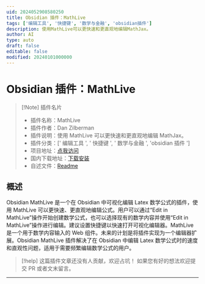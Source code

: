 ```yaml
---
uid: 2024052908580250
title: Obsidian 插件：MathLive
tags: ['编辑工具', '快捷键', '数学与金融', 'obsidian插件']
description: 使用MathLive可以更快速和更直观地编辑MathJax。
author: AI
type: auto
draft: false
editable: false
modified: 20240101000000
---
```


# Obsidian 插件：MathLive

> [!Note] 插件名片
> - 插件名称：MathLive
> - 插件作者：Dan Zilberman
> - 插件说明：使用 MathLive 可以更快速和更直观地编辑 MathJax。
> - 插件分类：[' 编辑工具 ', ' 快捷键 ', ' 数学与金融 ', 'obsidian 插件 ']
> - 项目地址：[点我访问](https://github.com/danzilberdan/obsidian-mathlive)
> - 国内下载地址：[下载安装](https://pkmer.cn/products/plugin/pluginMarket/?mathlive)
> - 自述文件：[Readme](https://ghproxy.net/https://raw.githubusercontent.com/danzilberdan/obsidian-mathlive/master/README.md)

## 概述

Obsidian MathLive 是一个在 Obsidian 中可视化编辑 Latex 数学公式的插件，使用 MathLive 可以更快速、更直观地编辑公式。用户可以通过“Edit in MathLive”操作开始创建数学公式，也可以选择现有的数学内容并使用“Edit in MathLive”操作进行编辑。建议设置快捷键以快速打开可视化编辑器。MathLive 是一个用于数学内容输入的 Web 组件。未来的计划是将插件实现为一个编辑器扩展。Obsidian MathLive 插件解决了在 Obsidian 中编辑 Latex 数学公式时的速度和直观性问题，适用于需要频繁编辑数学公式的用户。

> [!help]
> 这篇插件文章还没有人贡献，欢迎占坑！
> 如果您有好的想法欢迎提交 PR 或者文末留言。

---



